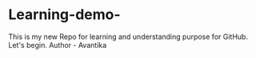 # Learning-demo-
This is my new Repo for learning and understanding purpose for GitHub. Let's begin.
Author - Avantika 
